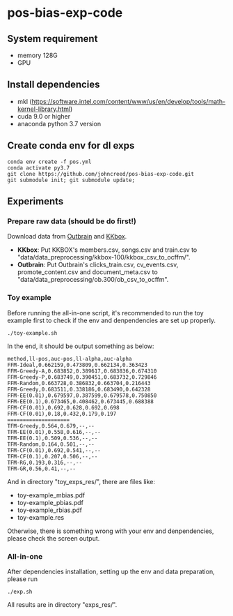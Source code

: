 # pos-bias-exp-code

## System requirement

- memory 128G
- GPU

## Install dependencies

- mkl (https://software.intel.com/content/www/us/en/develop/tools/math-kernel-library.html)
- cuda 9.0 or higher
- anaconda python 3.7 version

## Create conda env for dl exps

```shell
conda env create -f pos.yml
conda activate py3.7
git clone https://github.com/johncreed/pos-bias-exp-code.git
git submodule init; git submodule update;
```

## Experiments

### Prepare raw data (should be do first!)

Download data from [Outbrain](https://www.kaggle.com/c/outbrain-click-prediction) and [KKbox](https://www.kaggle.com/c/kkbox-music-recommendation-challenge).
- **KKbox**: Put KKBOX's members.csv, songs.csv and train.csv to "data/data_preprocessing/kkbox-100/kkbox_csv_to_ocffm/".
- **Outbrain**: Put Outbrain's clicks_train.csv, cv_events.csv, promote_content.csv and document_meta.csv to "data/data_preprocessing/ob.300/ob_csv_to_ocffm".

### Toy example

Before running the all-in-one script, it's recommended to run the toy example first to check if the env and denpendencies are set up properly.
```shell
./toy-example.sh
```
In the end, it should be output something as below:
```
method,ll-pos,auc-pos,ll-alpha,auc-alpha
FFM-Ideal,0.662159,0.473809,0.662134,0.363423
FFM-Greedy-A,0.683852,0.389617,0.683836,0.674310
FFM-Greedy-P,0.683749,0.390451,0.683732,0.729846
FFM-Random,0.663728,0.386832,0.663704,0.216443
FFM-Greedy,0.683511,0.338186,0.683490,0.642328
FFM-EE(0.01),0.679597,0.387599,0.679578,0.750850
FFM-EE(0.1),0.673465,0.408462,0.673445,0.688388
FFM-CF(0.01),0.692,0.628,0.692,0.698
FFM-CF(0.01),0.18,0.432,0.179,0.197
====================
TFM-Greedy,0.564,0.679,--,--
TFM-EE(0.01),0.558,0.616,--,--
TFM-EE(0.1),0.509,0.536,--,--
TFM-Random,0.164,0.501,--,--
TFM-CF(0.01),0.692,0.541,--,--
TFM-CF(0.1),0.207,0.506,--,--
TFM-RG,0.193,0.316,--,--
TFM-GR,0.56,0.41,--,--
```

And in directory "toy_exps_res/", there are files like:
- toy-example_mbias.pdf
- toy-example_pbias.pdf
- toy-example_rbias.pdf
- toy-example.res

Otherwise, there is something wrong with your env and denpendencies, please check the screen output.

### All-in-one 

After dependencies installation, setting up the env and data preparation, please run
```shell
./exp.sh
```
All results are in directory "exps_res/".
